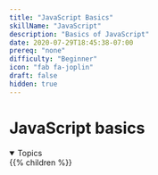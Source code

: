 ```yaml
---
title: "JavaScript Basics"
skillName: "JavaScript"
description: "Basics of JavaScript"
date: 2020-07-29T18:45:38-07:00
prereq: "none"
difficulty: "Beginner"
icon: "fab fa-joplin"
draft: false
hidden: true
---
```


# JavaScript basics
<details open>
<summary>Topics</summary>
{{% children %}}
</details>
